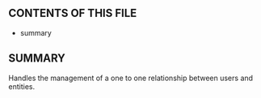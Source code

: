 CONTENTS OF THIS FILE
---------------------

 * summary

SUMMARY
-------

Handles the management of a one to one relationship between users and entities.
